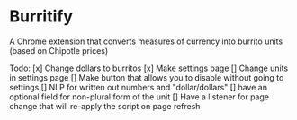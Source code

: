 # Burritify
A Chrome extension that converts measures of currency into burrito units (based on Chipotle prices)

Todo:
[x] Change dollars to burritos
[x] Make settings page
[] Change units in settings page
[] Make button that allows you to disable without going to settings
[] NLP for written out numbers and "dollar/dollars"
[] have an optional field for non-plural form of the unit
[] Have a listener for page change that will re-apply the script on page refresh 